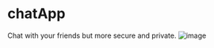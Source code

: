 # chatApp
Chat with your friends but more secure and private.
![image](https://github.com/HazemMeqdad/chatApp/assets/66125469/669540d0-3bed-4b10-8786-a8ce56fef5ad)
